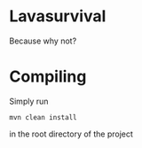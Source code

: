 Lavasurvival
============

Because why not?


# Compiling

Simply run

```
mvn clean install
```

in the root directory of the project
